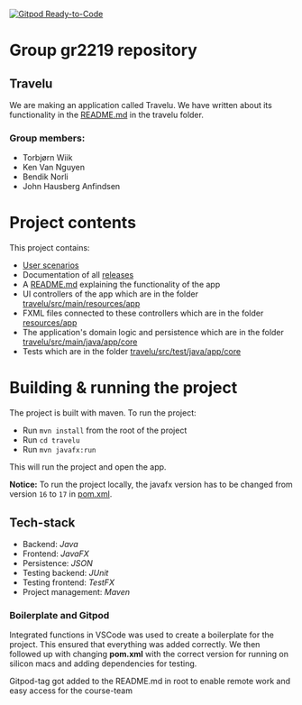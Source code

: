 [![Gitpod Ready-to-Code](https://img.shields.io/badge/Gitpod-Ready--to--Code-blue?logo=gitpod)](https://gitpod.stud.ntnu.no/#https://gitlab.stud.idi.ntnu.no/it1901/groups-2022/gr2219/gr2219.git)

# Group gr2219 repository 

## Travelu
We are making an application called Travelu. We have written about its functionality in the [README.md](travelu/README.md) in the travelu folder.

### Group members:
- Torbjørn Wiik
- Ken Van Nguyen
- Bendik Norli
- John Hausberg Anfindsen


# Project contents
This project contains:
- [User scenarios](UserScenarios.md)
- Documentation of all [releases](docs)
- A [README.md](travelu/README.md) explaining the functionality of the app
- UI controllers of the app which are in the folder [travelu/src/main/resources/app](travelu/src/main/java/app)
- FXML files connected to these controllers which are in the folder [resources/app](travelu/src/main/resources/app)
- The application's domain logic and persistence which are in the folder [travelu/src/main/java/app/core](travelu/src/main/java/app/core)
- Tests which are in the folder [travelu/src/test/java/app/core](travelu/src/test/java/app/core)

# Building & running the project

The project is built with maven.
To run the project:
- Run `mvn install` from the root of the project
- Run `cd travelu`
- Run `mvn javafx:run`

This will run the project and open the app.

**Notice:** To run the project locally, the javafx version has to be changed from version `16` to `17` in  [pom.xml](travelu/pom.xml).

## Tech-stack
- Backend: _Java_
- Frontend: _JavaFX_
- Persistence: _JSON_
- Testing backend: _JUnit_ 
- Testing frontend: _TestFX_
- Project management: _Maven_


### Boilerplate and Gitpod
Integrated functions in VSCode was used to create a boilerplate for the project. This ensured that everything was added correctly.
We then followed up with changing **pom.xml** with the correct version for running on silicon macs and adding dependencies for testing.

Gitpod-tag got added to the README.md in root to enable remote work and easy access for the course-team